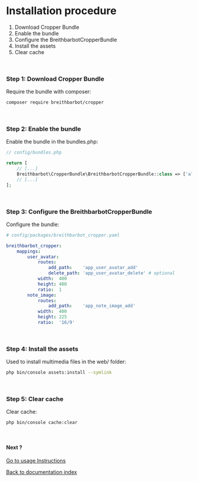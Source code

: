 # Installation procedure

1. Download Cropper Bundle
2. Enable the bundle
3. Configure the BreithbarbotCropperBundle
4. Install the assets
5. Clear cache

<br>

### Step 1: Download Cropper Bundle
Require the bundle with composer:

```bash
composer require breithbarbot/cropper
```

<br>

### Step 2: Enable the bundle
Enable the bundle in the bundles.php:

```php
// config/bundles.php

return [
    // [...]
    Breithbarbot\CropperBundle\BreithbarbotCropperBundle::class => ['all' => true],
    // [...]
];
```

<br>

### Step 3: Configure the BreithbarbotCropperBundle
Configure the bundle:

```yaml
# config/packages/breithbarbot_cropper.yaml

breithbarbot_cropper:
    mappings:
        user_avatar:
            routes:
                add_path:    'app_user_avatar_add'
                delete_path: 'app_user_avatar_delete' # optional
            width:  400
            height: 400
            ratio:  1
        note_image:
            routes:
                add_path:    'app_note_image_add'
            width:  400
            height: 225
            ratio:  '16/9'
```

<br>

### Step 4: Install the assets
Used to install multimedia files in the web/ folder:

```bash
php bin/console assets:install --symlink
```

<br>

### Step 5: Clear cache
Clear cache:

```bash
php bin/console cache:clear
```

<br>

#### Next ?
[Go to usage Instructions](usage.md)

[Back to documentation index](index.md)
